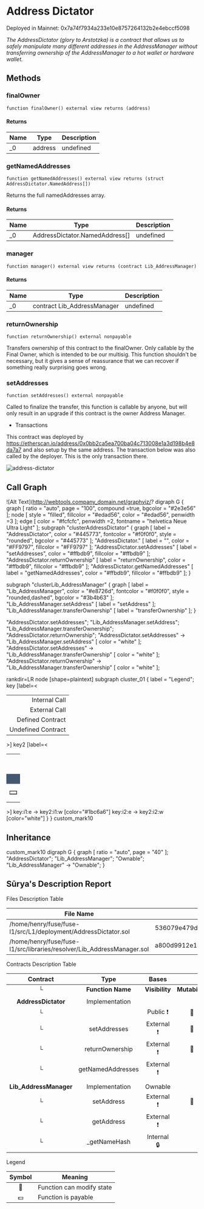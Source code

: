 Address Dictator
================


Deployed in Mainnet: 0x7a74f7934a233e10e8757264132b2e4ebccf5098




*The AddressDictator (glory to Arstotzka) is a contract that allows us to safely manipulate      many different addresses in the AddressManager without transferring ownership of the      AddressManager to a hot wallet or hardware wallet.*

## Methods

### finalOwner

```solidity
function finalOwner() external view returns (address)
```






#### Returns

| Name | Type | Description |
|---|---|---|
| _0 | address | undefined

### getNamedAddresses

```solidity
function getNamedAddresses() external view returns (struct AddressDictator.NamedAddress[])
```

Returns the full namedAddresses array.




#### Returns

| Name | Type | Description |
|---|---|---|
| _0 | AddressDictator.NamedAddress[] | undefined

### manager

```solidity
function manager() external view returns (contract Lib_AddressManager)
```






#### Returns

| Name | Type | Description |
|---|---|---|
| _0 | contract Lib_AddressManager | undefined

### returnOwnership

```solidity
function returnOwnership() external nonpayable
```

Transfers ownership of this contract to the finalOwner. Only callable by the Final Owner, which is intended to be our multisig. This function shouldn&#39;t be necessary, but it gives a sense of reassurance that we can recover if something really surprising goes wrong.




### setAddresses

```solidity
function setAddresses() external nonpayable
```

Called to finalize the transfer, this function is callable by anyone, but will only result in an upgrade if this contract is the owner Address Manager.




* Transactions


This contract was deployed by https://etherscan.io/address/0x0bb2ca5ea700ba04c713008e1a3d198b4e8da7a7 and also setup by the same address.
The transaction below was also called by the deployer.
This is the only transaction there.

![address-dictator](../diagrams/address-dictator-xbabb37235bd38ae5a29717590eedfd9b02f84a12b890b2126feac68f223d7448.png)




## Call Graph

![Alt Text](http://webtools.company_domain.net/graphviz/?
  digraph G {
  graph [ ratio = "auto", page = "100", compound =true, bgcolor = "#2e3e56" ];
  node [ style = "filled", fillcolor = "#edad56", color = "#edad56", penwidth =3 ];
  edge [ color = "#fcfcfc", penwidth =2, fontname = "helvetica Neue Ultra Light" ];
subgraph "clusterAddressDictator" {
  graph [ label = "AddressDictator", color = "#445773", fontcolor = "#f0f0f0", style = "rounded", bgcolor = "#445773" ];
  "AddressDictator.<Constructor>" [ label = "<Constructor>", color = "#FF9797", fillcolor = "#FF9797" ];
  "AddressDictator.setAddresses" [ label = "setAddresses", color = "#ffbdb9", fillcolor = "#ffbdb9" ];
  "AddressDictator.returnOwnership" [ label = "returnOwnership", color = "#ffbdb9", fillcolor = "#ffbdb9" ];
  "AddressDictator.getNamedAddresses" [ label = "getNamedAddresses", color = "#ffbdb9", fillcolor = "#ffbdb9" ];
}

subgraph "clusterLib_AddressManager" {
  graph [ label = "Lib_AddressManager", color = "#e8726d", fontcolor = "#f0f0f0", style = "rounded,dashed", bgcolor = "#3b4b63" ];
  "Lib_AddressManager.setAddress" [ label = "setAddress" ];
  "Lib_AddressManager.transferOwnership" [ label = "transferOwnership" ];
}

  "AddressDictator.setAddresses";
  "Lib_AddressManager.setAddress";
  "Lib_AddressManager.transferOwnership";
  "AddressDictator.returnOwnership";
  "AddressDictator.setAddresses" -> "Lib_AddressManager.setAddress" [ color = "white" ];
  "AddressDictator.setAddresses" -> "Lib_AddressManager.transferOwnership" [ color = "white" ];
  "AddressDictator.returnOwnership" -> "Lib_AddressManager.transferOwnership" [ color = "white" ];


rankdir=LR
node [shape=plaintext]
subgraph cluster_01 { 
label = "Legend";
key [label=<<table border="0" cellpadding="2" cellspacing="0" cellborder="0">
  <tr><td align="right" port="i1">Internal Call</td></tr>
  <tr><td align="right" port="i2">External Call</td></tr>
  <tr><td align="right" port="i3">Defined Contract</td></tr>
  <tr><td align="right" port="i4">Undefined Contract</td></tr>
  </table>>]
key2 [label=<<table border="0" cellpadding="2" cellspacing="0" cellborder="0">
  <tr><td port="i1">&nbsp;&nbsp;&nbsp;</td></tr>
  <tr><td port="i2">&nbsp;&nbsp;&nbsp;</td></tr>
  <tr><td port="i3" bgcolor="#445773">&nbsp;&nbsp;&nbsp;</td></tr>
  <tr><td port="i4">
    <table border="1" cellborder="0" cellspacing="0" cellpadding="7" color="#e8726d">
      <tr>
       <td></td>
      </tr>
     </table>
  </td></tr>
  </table>>]
key:i1:e -> key2:i1:w [color="#1bc6a6"]
key:i2:e -> key2:i2:w [color="white"]
}
}
custom_mark10


## Inheritance

custom_mark10
digraph G {
  graph [ ratio = "auto", page = "40" ];
  "AddressDictator";
  "Lib_AddressManager";
  "Ownable";
  "Lib_AddressManager" -> "Ownable";
}




##  Sūrya's Description Report

 Files Description Table


|  File Name  |  SHA-1 Hash  |
|-------------|--------------|
| /home/henry/fuse/fuse-l1/src/L1/deployment/AddressDictator.sol | 536079e479d8a46c365d2740f0868d253941629f |
| /home/henry/fuse/fuse-l1/src/libraries/resolver/Lib_AddressManager.sol | a800d9912e132d96d03b8fff3760be510f94a424 |


 Contracts Description Table


|  Contract  |         Type        |       Bases      |                  |                 |
|:----------:|:-------------------:|:----------------:|:----------------:|:---------------:|
|     └      |  **Function Name**  |  **Visibility**  |  **Mutability**  |  **Modifiers**  |
||||||
| **AddressDictator** | Implementation |  |||
| └ | <Constructor> | Public ❗️ | 🛑  |NO❗️ |
| └ | setAddresses | External ❗️ | 🛑  |NO❗️ |
| └ | returnOwnership | External ❗️ | 🛑  |NO❗️ |
| └ | getNamedAddresses | External ❗️ |   |NO❗️ |
||||||
| **Lib_AddressManager** | Implementation | Ownable |||
| └ | setAddress | External ❗️ | 🛑  | onlyOwner |
| └ | getAddress | External ❗️ |   |NO❗️ |
| └ | _getNameHash | Internal 🔒 |   | |


 Legend

|  Symbol  |  Meaning  |
|:--------:|-----------|
|    🛑    | Function can modify state |
|    💵    | Function is payable |



